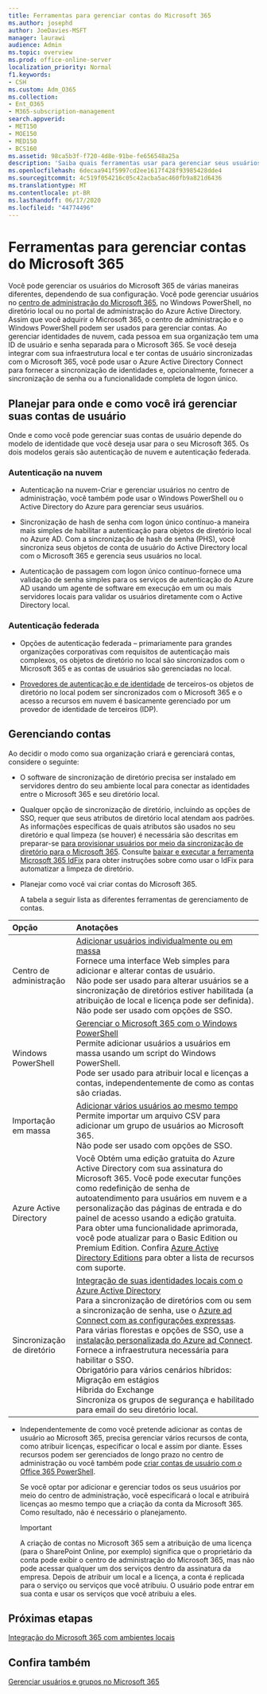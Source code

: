 ```yaml
---
title: Ferramentas para gerenciar contas do Microsoft 365
ms.author: josephd
author: JoeDavies-MSFT
manager: laurawi
audience: Admin
ms.topic: overview
ms.prod: office-online-server
localization_priority: Normal
f1.keywords:
- CSH
ms.custom: Adm_O365
ms.collection:
- Ent_O365
- M365-subscription-management
search.appverid:
- MET150
- MOE150
- MED150
- BCS160
ms.assetid: 98ca5b3f-f720-4d8e-91be-fe656548a25a
description: 'Saiba quais ferramentas usar para gerenciar seus usuários do Microsoft 365 e como o que você pode usar depende de como você gerencia as identidades do usuário. '
ms.openlocfilehash: 6decaa941f5997cd2ee1617f428f93985428dde4
ms.sourcegitcommit: 4c519f054216c05c42acba5ac460fb9a821d6436
ms.translationtype: MT
ms.contentlocale: pt-BR
ms.lasthandoff: 06/17/2020
ms.locfileid: "44774496"
---
```

# <a name="tools-to-manage-microsoft-365-accounts"></a>Ferramentas para gerenciar contas do Microsoft 365

Você pode gerenciar os usuários do Microsoft 365 de várias maneiras diferentes, dependendo de sua configuração. Você pode gerenciar usuários no [centro de administração do Microsoft 365](https://admin.microsoft.com), no Windows PowerShell, no diretório local ou no portal de administração do Azure Active Directory. Assim que você adquirir o Microsoft 365, o centro de administração e o Windows PowerShell podem ser usados para gerenciar contas. Ao gerenciar identidades de nuvem, cada pessoa em sua organização tem uma ID de usuário e senha separada para o Microsoft 365. Se você deseja integrar com sua infraestrutura local e ter contas de usuário sincronizadas com o Microsoft 365, você pode usar o Azure Active Directory Connect para fornecer a sincronização de identidades e, opcionalmente, fornecer a sincronização de senha ou a funcionalidade completa de logon único.
  
## <a name="plan-for-where-and-how-you-will-manage-your-user-accounts"></a>Planejar para onde e como você irá gerenciar suas contas de usuário

Onde e como você pode gerenciar suas contas de usuário depende do modelo de identidade que você deseja usar para o seu Microsoft 365. Os dois modelos gerais são autenticação de nuvem e autenticação federada.
  
### <a name="cloud-authentication"></a>Autenticação na nuvem

- Autenticação na nuvem-Criar e gerenciar usuários no centro de administração, você também pode usar o Windows PowerShell ou o Active Directory do Azure para gerenciar seus usuários. 
    
- Sincronização de hash de senha com logon único contínuo-a maneira mais simples de habilitar a autenticação para objetos de diretório local no Azure AD. Com a sincronização de hash de senha (PHS), você sincroniza seus objetos de conta de usuário do Active Directory local com o Microsoft 365 e gerencia seus usuários no local. 
    
- Autenticação de passagem com logon único contínuo-fornece uma validação de senha simples para os serviços de autenticação do Azure AD usando um agente de software em execução em um ou mais servidores locais para validar os usuários diretamente com o Active Directory local. 
    
### <a name="federated-authentication"></a>Autenticação federada

- Opções de autenticação federada – primariamente para grandes organizações corporativas com requisitos de autenticação mais complexos, os objetos de diretório no local são sincronizados com o Microsoft 365 e as contas de usuários são gerenciadas no local. 
    
- [Provedores de autenticação e de identidade](about-office-365-identity.md) de terceiros-os objetos de diretório no local podem ser sincronizados com o Microsoft 365 e o acesso a recursos em nuvem é basicamente gerenciado por um provedor de identidade de terceiros (IDP). 
    
## <a name="managing-accounts"></a>Gerenciando contas

Ao decidir o modo como sua organização criará e gerenciará contas, considere o seguinte:
  
- O software de sincronização de diretório precisa ser instalado em servidores dentro do seu ambiente local para conectar as identidades entre o Microsoft 365 e seu diretório local.
    
- Qualquer opção de sincronização de diretório, incluindo as opções de SSO, requer que seus atributos de diretório local atendam aos padrões. As informações específicas de quais atributos são usados no seu diretório e qual limpeza (se houver) é necessária são descritas em preparar-se [para provisionar usuários por meio da sincronização de diretório para o Microsoft 365](prepare-for-directory-synchronization.md). Consulte [baixar e executar a ferramenta Microsoft 365 IdFix](install-and-run-idfix.md) para obter instruções sobre como usar o IdFix para automatizar a limpeza de diretório. 
    
- Planejar como você vai criar contas do Microsoft 365.
    
    A tabela a seguir lista as diferentes ferramentas de gerenciamento de contas.
    
|**Opção**|**Anotações**|
|:-----|:-----|
|Centro de administração  <br/> |[Adicionar usuários individualmente ou em massa](https://docs.microsoft.com/microsoft-365/admin/add-users/add-users) <br/>  Fornece uma interface Web simples para adicionar e alterar contas de usuário.  <br/>  Não pode ser usado para alterar usuários se a sincronização de diretórios estiver habilitada (a atribuição de local e licença pode ser definida).  <br/>  Não pode ser usado com opções de SSO.  <br/> |
|Windows PowerShell  <br/> |[Gerenciar o Microsoft 365 com o Windows PowerShell](https://go.microsoft.com/fwlink/p/?LinkId=698471) <br/>  Permite adicionar usuários a usuários em massa usando um script do Windows PowerShell.  <br/>  Pode ser usado para atribuir local e licenças a contas, independentemente de como as contas são criadas.  <br/> |
|Importação em massa  <br/> |[Adicionar vários usuários ao mesmo tempo](add-several-users-at-the-same-time.md) <br/>  Permite importar um arquivo CSV para adicionar um grupo de usuários ao Microsoft 365.  <br/>  Não pode ser usado com opções de SSO.  <br/> |
|Azure Active Directory  <br/> |Você Obtém uma edição gratuita do Azure Active Directory com sua assinatura do Microsoft 365. Você pode executar funções como redefinição de senha de autoatendimento para usuários em nuvem e a personalização das páginas de entrada e do painel de acesso usando a edição gratuita. Para obter uma funcionalidade aprimorada, você pode atualizar para o Basic Edition ou Premium Edition. Confira [Azure Active Directory Editions](https://go.microsoft.com/fwlink/p/?LinkId=698465) para obter a lista de recursos com suporte.  <br/> |
|Sincronização de diretório  <br/> |[Integração de suas identidades locais com o Azure Active Directory](https://go.microsoft.com/fwlink/p/?LinkID=624168) <br/>  Para a sincronização de diretórios com ou sem a sincronização de senha, use o [Azure ad Connect com as configurações expressas](https://go.microsoft.com/fwlink/p/?LinkID=698537).  <br/>  Para várias florestas e opções de SSO, use a [instalação personalizada do Azure ad Connect](https://go.microsoft.com/fwlink/p/?LinkId=698430).  <br/>  Fornece a infraestrutura necessária para habilitar o SSO.  <br/>  Obrigatório para vários cenários híbridos:  <br/>  Migração em estágios  <br/>  Híbrida do Exchange  <br/>  Sincroniza os grupos de segurança e habilitado para email do seu diretório local.  <br/> |
   
- Independentemente de como você pretende adicionar as contas de usuário ao Microsoft 365, precisa gerenciar vários recursos de conta, como atribuir licenças, especificar o local e assim por diante. Esses recursos podem ser gerenciados de longo prazo no centro de administração ou você também pode [criar contas de usuário com o Office 365 PowerShell](https://go.microsoft.com/fwlink/p/?LinkId=717083).
    
    Se você optar por adicionar e gerenciar todos os seus usuários por meio do centro de administração, você especificará o local e atribuirá licenças ao mesmo tempo que a criação da conta da Microsoft 365. Como resultado, não é necessário o planejamento.
    
    > [!IMPORTANT]
    > A criação de contas no Microsoft 365 sem a atribuição de uma licença (para o SharePoint Online, por exemplo) significa que o proprietário da conta pode exibir o centro de administração do Microsoft 365, mas não pode acessar qualquer um dos serviços dentro da assinatura da empresa. Depois de atribuir um local e a licença, a conta é replicada para o serviço ou serviços que você atribuiu. O usuário pode entrar em sua conta e usar os serviços que você atribuiu a eles. 
  
## <a name="next-steps"></a>Próximas etapas

[Integração do Microsoft 365 com ambientes locais](office-365-integration.md)
  
## <a name="see-also"></a>Confira também

[Gerenciar usuários e grupos no Microsoft 365](https://docs.microsoft.com/microsoft-365/admin/add-users)
  

